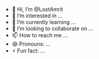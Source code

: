 - 👋 Hi, I’m @LostAmrit
- 👀 I’m interested in ...
- 🌱 I’m currently learning ...
- 💞️ I’m looking to collaborate on ...
- 📫 How to reach me ...
- 😄 Pronouns: ...
- ⚡ Fun fact: ...

<!---
LostAmrit/LostAmrit is a ✨ special ✨ repository because its `README.md` (this file) appears on your GitHub profile.
You can click the Preview link to take a look at your changes.
--->
